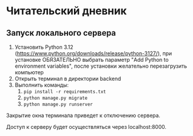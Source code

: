 # Читательский дневник
## Запуск локального сервера
1) Установить Python 3.12 (https://www.python.org/downloads/release/python-3127/), при установке ОБЯЗАТЕЛЬНО выбрать параметр "Add Python to environment variables", после установки желательно перезагрузить компьютер
2) Открыть терминал в директории backend
3) Выполнить команды:
   1) `pip install -r requirements.txt`
   2) `python manage.py migrate`
   3) `python manage.py runserver`

Закрытие окна терминала приведет к отключению сервера.

Доступ к серверу будет осуществляться через localhost:8000. 